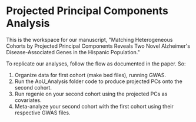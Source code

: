 # Projected Principal Components Analysis

This is the workspace for our manuscript, "Matching Heterogeneous Cohorts by Projected Principal Components Reveals Two Novel Alzheimer's Disease-Associated Genes in the Hispanic Population."

To replicate our analyses, follow the flow as documented in the paper. So:
1. Organize data for first cohort (make bed files), running GWAS.
2. Run the AoU_Analysis folder code to produce projected PCs onto the second cohort.
3. Run regenie on your second cohort using the projected PCs as covariates.
4. Meta-analyze your second cohort with the first cohort using their respective GWAS files.
